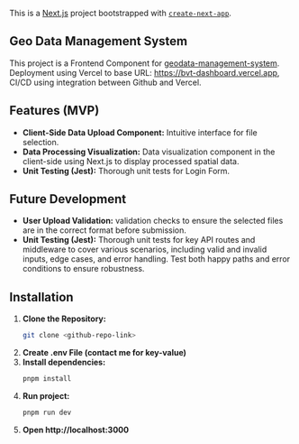 This is a [Next.js](https://nextjs.org/) project bootstrapped with [`create-next-app`](https://github.com/vercel/next.js/tree/canary/packages/create-next-app).

## Geo Data Management System
This project is a Frontend Component for [geodata-management-system](https://github.com/azurein/geodata-management-system). Deployment using Vercel to base URL: https://bvt-dashboard.vercel.app, CI/CD using integration between Github and Vercel.

## Features (MVP)
- **Client-Side Data Upload Component:** Intuitive interface for file selection.
- **Data Processing Visualization:** Data visualization component in the client-side using Next.js to display processed spatial data.
- **Unit Testing (Jest):** Thorough unit tests for Login Form.

## Future Development
- **User Upload Validation:** validation checks to ensure the selected files are in the correct format before submission.
- **Unit Testing (Jest):** Thorough unit tests for key API routes and middleware to cover various scenarios, including valid and invalid inputs, edge cases, and error handling. Test both happy paths and error conditions to ensure robustness.

## Installation
1. **Clone the Repository:**
   ```bash
   git clone <github-repo-link>
1. **Create .env File (contact me for key-value)**
1. **Install dependencies:**
   ```bash
   pnpm install
1. **Run project:**
   ```bash
   pnpm run dev
2. **Open http://localhost:3000**
